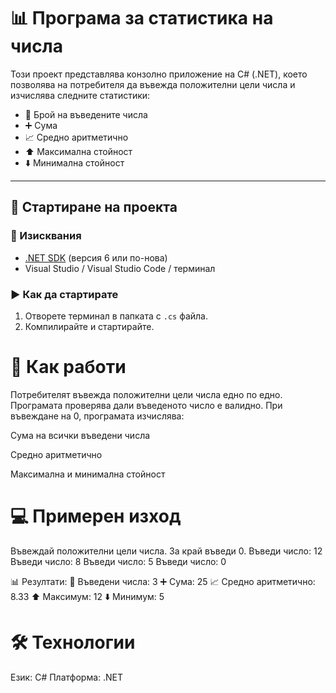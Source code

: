 # 📊 Програма за статистика на числа

Този проект представлява конзолно приложение на C# (.NET), което позволява на потребителя да въвежда положителни цели числа и изчислява следните статистики:

- 🔢 Брой на въведените числа  
- ➕ Сума  
- 📈 Средно аритметично  
- ⬆️ Максимална стойност  
- ⬇️ Минимална стойност  

---

## 🚀 Стартиране на проекта

### 🧰 Изисквания

- [.NET SDK](https://dotnet.microsoft.com/en-us/download) (версия 6 или по-нова)
- Visual Studio / Visual Studio Code / терминал

### ▶️ Как да стартирате

1. Отворете терминал в папката с `.cs` файла.
2. Компилирайте и стартирайте.
   
# 🧠 Как работи
Потребителят въвежда положителни цели числа едно по едно. Програмата проверява дали въведеното число е валидно. При въвеждане на 0, програмата изчислява:

Сума на всички въведени числа

Средно аритметично

Максимална и минимална стойност

# 💻 Примерен изход
Въвеждай положителни цели числа. За край въведи 0.
Въведи число: 12
Въведи число: 8
Въведи число: 5
Въведи число: 0

📊 Резултати:
🔢 Въведени числа: 3
➕ Сума: 25
📈 Средно аритметично: 8.33
⬆️ Максимум: 12
⬇️ Минимум: 5

# 🛠 Технологии
Език: C#
Платформа: .NET
